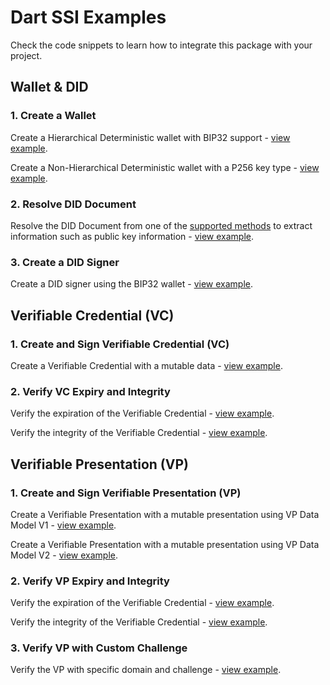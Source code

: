 # Dart SSI Examples

Check the code snippets to learn how to integrate this package with your project.

## Wallet & DID

### 1. Create a Wallet

Create a Hierarchical Deterministic wallet with BIP32 support - [view example](https://github.com/affinidi/affinidi-ssi-dart/tree/main/example/code_snippets/wallet/bip32_wallet.dart).

Create a Non-Hierarchical Deterministic wallet with a P256 key type - [view example](https://github.com/affinidi/affinidi-ssi-dart/tree/main/example/code_snippets/wallet/persistent_wallet.dart).


### 2. Resolve DID Document

Resolve the DID Document from one of the [supported methods](https://github.com/affinidi/affinidi-ssi-dart/blob/main/README.md#supported-did-methods) to extract information such as public key information - [view example](https://github.com/affinidi/affinidi-ssi-dart/tree/main/example/code_snippets/universal_did_resolver.dart).

### 3. Create a DID Signer

Create a DID signer using the BIP32 wallet - [view example](https://github.com/affinidi/affinidi-ssi-dart/tree/main/example/code_snippets/credentials/did/did_signer.dart).

## Verifiable Credential (VC)

### 1. Create and Sign Verifiable Credential (VC)

Create a Verifiable Credential with a mutable data - [view example](https://github.com/affinidi/affinidi-ssi-dart/tree/main/example/code_snippets/credentials/vc/ld_v1/vc_issuance.dart).

### 2. Verify VC Expiry and Integrity

Verify the expiration of the Verifiable Credential - [view example](https://github.com/affinidi/affinidi-ssi-dart/tree/main/example/code_snippets/credentials/vc/ld_v1/verification/expiry_verification.dart).

Verify the integrity of the Verifiable Credential - [view example](https://github.com/affinidi/affinidi-ssi-dart/tree/main/example/code_snippets/credentials/vc/ld_v1/verification/integrity_verification.dart).

## Verifiable Presentation (VP)

### 1. Create and Sign Verifiable Presentation (VP)

Create a Verifiable Presentation with a mutable presentation using VP Data Model V1 - [view example](https://github.com/affinidi/affinidi-ssi-dart/tree/main/example/code_snippets/credentials/vp/ld_v1/issuance.dart).

Create a Verifiable Presentation with a mutable presentation using VP Data Model V2 - [view example](https://github.com/affinidi/affinidi-ssi-dart/tree/main/example/code_snippets/credentials/vp/ld_v2/issuance.dart).

### 2. Verify VP Expiry and Integrity

Verify the expiration of the Verifiable Credential - [view example](https://github.com/affinidi/affinidi-ssi-dart/tree/main/example/code_snippets/credentials/vp/ld_v1/verification/expiry_verification.dart).

Verify the integrity of the Verifiable Credential - [view example](https://github.com/affinidi/affinidi-ssi-dart/tree/main/example/code_snippets/credentials/vp/ld_v1/verification/integrity_verification.dart).


### 3. Verify VP with Custom Challenge

Verify the VP with specific domain and challenge - [view example](https://github.com/affinidi/affinidi-ssi-dart/tree/main/example/code_snippets/credentials/vp/ld_v1/verification/domain_challenge_verification.dart).
